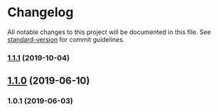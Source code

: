 # Changelog

All notable changes to this project will be documented in this file. See [standard-version](https://github.com/conventional-changelog/standard-version) for commit guidelines.

### [1.1.1](https://github.com/ayoola-solomon/react-form-fields/compare/v1.1.0...v1.1.1) (2019-10-04)



## [1.1.0](https://github.com/ayoola-solomon/react-form-fields/compare/v1.0.1...v1.1.0) (2019-06-10)



### 1.0.1 (2019-06-03)
